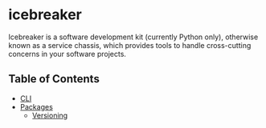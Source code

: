 # icebreaker

Icebreaker is a software development kit (currently Python only), otherwise known as a service chassis, which provides tools to handle cross-cutting concerns in your software projects.

## Table of Contents
* [CLI](docs/icebreaker/cli/index.md)
* [Packages](docs/icebreaker)
  * [Versioning](docs/icebreaker/versioning/index.md)
